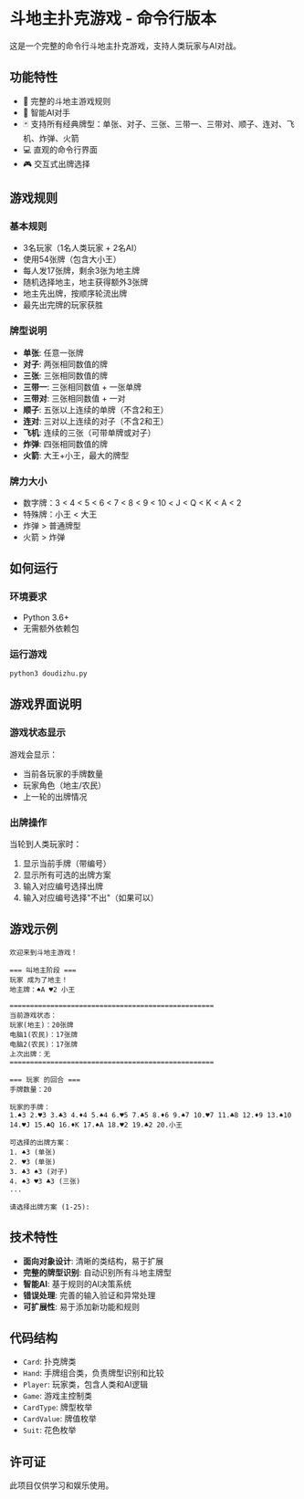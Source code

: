 # 斗地主扑克游戏 - 命令行版本

这是一个完整的命令行斗地主扑克游戏，支持人类玩家与AI对战。

## 功能特性

- 🎯 完整的斗地主游戏规则
- 🤖 智能AI对手
- 🃏 支持所有经典牌型：单张、对子、三张、三带一、三带对、顺子、连对、飞机、炸弹、火箭
- 💻 直观的命令行界面
- 🎮 交互式出牌选择

## 游戏规则

### 基本规则
- 3名玩家（1名人类玩家 + 2名AI）
- 使用54张牌（包含大小王）
- 每人发17张牌，剩余3张为地主牌
- 随机选择地主，地主获得额外3张牌
- 地主先出牌，按顺序轮流出牌
- 最先出完牌的玩家获胜

### 牌型说明
- **单张**: 任意一张牌
- **对子**: 两张相同数值的牌
- **三张**: 三张相同数值的牌
- **三带一**: 三张相同数值 + 一张单牌
- **三带对**: 三张相同数值 + 一对
- **顺子**: 五张以上连续的单牌（不含2和王）
- **连对**: 三对以上连续的对子（不含2和王）
- **飞机**: 连续的三张（可带单牌或对子）
- **炸弹**: 四张相同数值的牌
- **火箭**: 大王+小王，最大的牌型

### 牌力大小
- 数字牌：3 < 4 < 5 < 6 < 7 < 8 < 9 < 10 < J < Q < K < A < 2
- 特殊牌：小王 < 大王
- 炸弹 > 普通牌型
- 火箭 > 炸弹

## 如何运行

### 环境要求
- Python 3.6+
- 无需额外依赖包

### 运行游戏
```bash
python3 doudizhu.py
```

## 游戏界面说明

### 游戏状态显示
游戏会显示：
- 当前各玩家的手牌数量
- 玩家角色（地主/农民）
- 上一轮的出牌情况

### 出牌操作
当轮到人类玩家时：
1. 显示当前手牌（带编号）
2. 显示所有可选的出牌方案
3. 输入对应编号选择出牌
4. 输入对应编号选择"不出"（如果可以）

## 游戏示例

```
欢迎来到斗地主游戏！

=== 叫地主阶段 ===
玩家 成为了地主！
地主牌：♠A ♥2 小王

==================================================
当前游戏状态：
玩家(地主)：20张牌
电脑1(农民)：17张牌
电脑2(农民)：17张牌
上次出牌：无
==================================================

=== 玩家 的回合 ===
手牌数量：20

玩家的手牌：
1.♠3 2.♥3 3.♣3 4.♦4 5.♠4 6.♥5 7.♣5 8.♦6 9.♠7 10.♥7 11.♣8 12.♦9 13.♠10 14.♥J 15.♣Q 16.♦K 17.♠A 18.♥2 19.♣2 20.小王

可选择的出牌方案：
1. ♠3 (单张)
2. ♥3 (单张)
3. ♣3 ♠3 (对子)
4. ♠3 ♥3 ♣3 (三张)
...

请选择出牌方案 (1-25): 
```

## 技术特性

- **面向对象设计**: 清晰的类结构，易于扩展
- **完整的牌型识别**: 自动识别所有斗地主牌型
- **智能AI**: 基于规则的AI决策系统
- **错误处理**: 完善的输入验证和异常处理
- **可扩展性**: 易于添加新功能和规则

## 代码结构

- `Card`: 扑克牌类
- `Hand`: 手牌组合类，负责牌型识别和比较
- `Player`: 玩家类，包含人类和AI逻辑
- `Game`: 游戏主控制类
- `CardType`: 牌型枚举
- `CardValue`: 牌值枚举
- `Suit`: 花色枚举

## 许可证

此项目仅供学习和娱乐使用。
